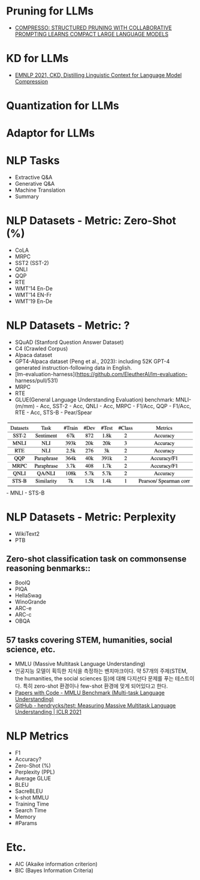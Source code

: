 # Pruning for LLMs
- [COMPRESSO: STRUCTURED PRUNING WITH COLLABORATIVE PROMPTING LEARNS COMPACT LARGE LANGUAGE MODELS](https://arxiv.org/pdf/2310.05015.pdf)  
# KD for LLMs
- [EMNLP 2021, CKD, Distilling Linguistic Context for Language Model Compression](https://aclanthology.org/2021.emnlp-main.30.pdf)  
# Quantization for LLMs
# Adaptor for LLMs


# NLP Tasks
- Extractive Q&A
- Generative Q&A
- Machine Translation
- Summary

# NLP Datasets - Metric: Zero-Shot (%)
- CoLA
- MRPC
- SST2 (SST-2)
- QNLI
- QQP
- RTE
- WMT'14 En-De
- WMT'14 EN-Fr
- WMT'19 En-De

# NLP Datasets - Metric: ?
- SQuAD (Stanford Question Answer Dataset)  
- C4 (Crawled Corpus)
- Alpaca dataset
- GPT4-Alpaca dataset (Peng et al., 2023): including 52K GPT-4 generated instruction-following data in English.
- [lm-evaluation-harness](https://github.com/EleutherAI/lm-evaluation- harness/pull/531)
- MRPC
- RTE
- GLUE(General Language
Understanding Evaluation) benchmark: MNLI-(m/mm) - Acc, SST-2 - Acc, QNLI - Acc, MRPC - F1/Acc, QQP - F1/Acc, RTE - Acc, STS-B - Pear/Spear  
<img src="GLUE benchmark.png">
- MNLI
- STS-B

# NLP Datasets - Metric: Perplexity
- WikiText2
- PTB

## Zero-shot classification task on commonsense reasoning benmarks::
- BoolQ
- PIQA
- HellaSwag
- WinoGrande
- ARC-e
- ARC-c
- OBQA
## 57 tasks covering STEM, humanities, social science, etc. 
- MMLU (Massive Multitask Language Understanding)
- 인공지능 모델이 획득한 지식을 측정하는 벤치마크이다. 약 57개의 주제(STEM, the humanities, the social sciences 등)에 대해 다지선다 문제를 푸는 테스트이다. 특히 zero-shot 환경이나 few-shot 환경에 맞게 되어있다고 한다.
- [Papers with Code - MMLU Benchmark (Multi-task Language Understanding)](https://paperswithcode.com/sota/multi-task-language-understanding-on-mmlu)
- [GitHub - hendrycks/test: Measuring Massive Multitask Language Understanding | ICLR 2021](https://github.com/hendrycks/test)


# NLP Metrics
- F1
- Accuracy?
- Zero-Shot (%)
- Perplexity (PPL)
- Average GLUE
- BLEU
- SacreBLEU
- k-shot MMLU
- Training Time
- Search Time
- Memory
- #Params

# Etc.
- AIC (Akaike information criterion)
- BIC (Bayes Information Criteria)
